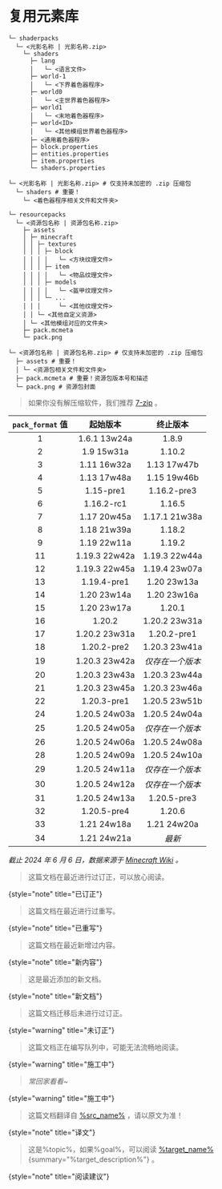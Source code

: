 # 复用元素库

<show-structure depth="0"/>

<snippet id="shaderpack_structure_dev">

```Shell
└─ shaderpacks
  └─ <光影名称 | 光影名称.zip>
    └─ shaders
      ├─ lang
      │   └─ <语言文件>
      ├─ world-1
      │   └─ <下界着色器程序>
      ├─ world0
      │   └─ <主世界着色器程序>
      ├─ world1
      │   └─ <末地着色器程序>
      ├─ world<ID>
      │   └─ <其他模组世界着色器程序>
      ├─ <通用着色器程序>
      ├─ block.properties
      ├─ entities.properties
      ├─ item.properties
      └─ shaders.properties
```

</snippet>


<snippet id="shaderpack_structure_simple">

```Shell
└─ <光影名称 | 光影名称.zip> # 仅支持未加密的 .zip 压缩包
  └─ shaders # 重要！
    └─ <着色器程序相关文件和文件夹>
```

</snippet>



<snippet id="resourcepack_structure_dev">

```Shell
└─ resourcepacks
  └─ <资源包名称 | 资源包名称.zip>
    ├─ assets
    │ ├─ minecraft
    │ │ ├─ textures
    │ │ │ ├─ block
    │ │ │ │   └─ <方块纹理文件>
    │ │ │ ├─ item
    │ │ │ │   └─ <物品纹理文件>
    │ │ │ ├─ models
    │ │ │ │   └─ <盔甲纹理文件>
    │ │ │ └─ ...
    │ │ │     └─ <其他纹理文件>
    │ │ └─ <其他自定义资源>
    │ └─ <其他模组对应的文件夹>
    ├─ pack.mcmeta
    └─ pack.png
```

</snippet>


<snippet id="resourcepack_structure_simple">

```Shell
└─ <资源包名称 | 资源包名称.zip> # 仅支持未加密的 .zip 压缩包
  ├─ assets # 重要！
  │ └─ <资源包相关文件和文件夹>
  ├─ pack.mcmeta # 重要！资源包版本号和描述
  └─ pack.png # 资源包封面
```

</snippet>



<snippet id="recommend_unzipApp">

> 如果你没有解压缩软件，我们推荐 [7-zip](https://sparanoid.com/lab/7z/) 。

</snippet>



<snippet id="resourcepack_versions">

| `pack_format` 值 |     起始版本      |     终止版本      |
|:---------------:|:-------------:|:-------------:|
|        1        | 1.6.1 13w24a  |     1.8.9     |
|        2        |  1.9 15w31a   |    1.10.2     |
|        3        |  1.11 16w32a  |  1.13 17w47b  |
|        4        |  1.13 17w48a  |  1.15 19w46b  |
|        5        |   1.15-pre1   |  1.16.2-pre3  |
|        6        |  1.16.2-rc1   |    1.16.5     |
|        7        |  1.17 20w45a  | 1.17.1 21w38a |
|        8        |  1.18 21w39a  |    1.18.2     |
|        9        |  1.19 22w11a  |    1.19.2     |
|       11        | 1.19.3 22w42a | 1.19.3 22w44a |
|       12        | 1.19.3 22w45a | 1.19.4 23w07a |
|       13        |  1.19.4-pre1  |  1.20 23w13a  |
|       14        |  1.20 23w14a  |  1.20 23w16a  |
|       15        |  1.20 23w17a  |    1.20.1     |
|       16        |    1.20.2     | 1.20.2 23w31a |
|       17        | 1.20.2 23w31a |  1.20.2-pre1  |
|       18        |  1.20.2-pre2  | 1.20.3 23w41a |
|       19        | 1.20.3 23w42a |   *仅存在一个版本*   |
|       20        | 1.20.3 23w43a | 1.20.3 23w44a |
|       21        | 1.20.3 23w45a | 1.20.3 23w46a |
|       22        |  1.20.3-pre1  | 1.20.5 23w51b |
|       24        | 1.20.5 24w03a | 1.20.5 24w04a |
|       25        | 1.20.5 24w05a |   *仅存在一个版本*   |
|       26        | 1.20.5 24w06a | 1.20.5 24w08a |
|       28        | 1.20.5 24w09a | 1.20.5 24w10a |
|       29        | 1.20.5 24w11a |   *仅存在一个版本*   |
|       30        | 1.20.5 24w12a |   *仅存在一个版本*   |
|       31        | 1.20.5 24w13a |  1.20.5-pre3  |
|       32        |  1.20.5-pre4  |    1.20.6     |
|       33        |  1.21 24w18a  |  1.21 24w20a  |
|       34        |  1.21 24w21a  |     _最新_      |

_截止 2024 年 6 月 6 日，数据来源于 [Minecraft Wiki](https://zh.minecraft.wiki/w/%E6%95%99%E7%A8%8B/%E5%88%B6%E4%BD%9C%E8%B5%84%E6%BA%90%E5%8C%85#pack_format) 。_

</snippet>



<snippet id="h_note_corrected">

> 这篇文档在最近进行过订正，可以放心阅读。
>
{style="note" title="已订正"}

</snippet>


<snippet id="h_note_rewrote">

> 这篇文档在最近进行过重写。
>
{style="note" title="已重写"}

</snippet>


<snippet id="h_note_new">

> 这篇文档在最近新增过内容。
>
{style="note" title="新内容"}

</snippet>


<snippet id="h_note_newT">

> 这是最近添加的新文档。
>
{style="note" title="新文档"}

</snippet>


<snippet id="h_warning_uncorrected">

> 这篇文档迁移后未进行过订正。
>
{style="warning" title="未订正"}

</snippet>


<snippet id="h_warning_writing">

> 这篇文档正在编写队列中，可能无法流畅地阅读。
>
{style="warning" title="施工中"}

</snippet>


<snippet id="h_warning_zero">

> _常回家看看~_
>
{style="warning" title="施工中"}

</snippet>


<snippet id="h_note_translated">

> 这篇文档翻译自 [%src_name%](%src_link%) ，请以原文为准！
>
{style="note" title="译文"}

</snippet>


<snippet id="h_note_readingTips">

> 这是%topic%，如果%goal%，可以阅读 [%target_name%](%target_topic%){summary="%target_description%"} 。
>
{style="note" title="阅读建议"}

[//]: # (%target_name% 和 %target_description% 可以留白，但是一定要有！)

</snippet>

